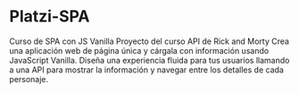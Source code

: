 # Platzi-SPA
Curso de SPA con JS Vanilla
Proyecto del curso
API de Rick and Morty
Crea una aplicación web de página única y cárgala con información usando JavaScript Vanilla. Diseña una experiencia fluida para tus usuarios llamando a una API para mostrar la información y navegar entre los detalles de cada personaje.
